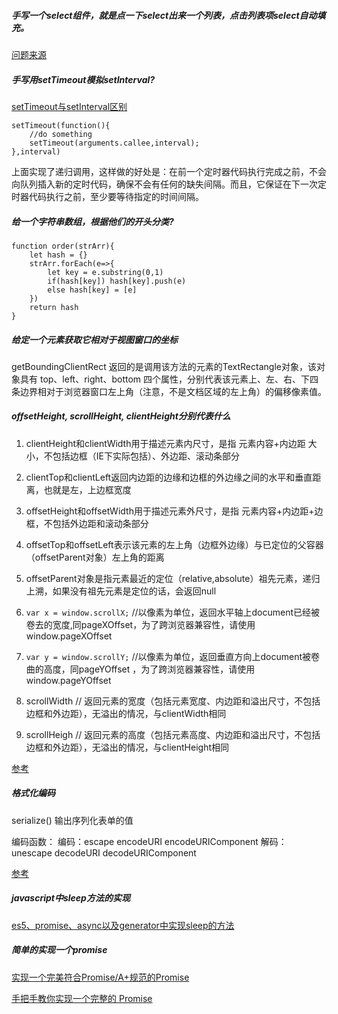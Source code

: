 ##### 手写一个select组件，就是点一下select出来一个列表，点击列表项select自动填充。
[问题来源](https://zhuanlan.zhihu.com/p/28771824)

##### 手写用setTimeout模拟setInterval?
[setTimeout与setInterval区别](http://blog.csdn.net/baidu_24024601/article/details/51862488) 

    setTimeout(function(){
        //do something
        setTimeout(arguments.callee,interval);
    },interval)
    
上面实现了递归调用，这样做的好处是：在前一个定时器代码执行完成之前，不会向队列插入新的定时代码，确保不会有任何的缺失间隔。而且，它保证在下一次定时器代码执行之前，至少要等待指定的时间间隔。


##### 给一个字符串数组，根据他们的开头分类?
    function order(strArr){
        let hash = {}
        strArr.forEach(e=>{
            let key = e.substring(0,1)
            if(hash[key]) hash[key].push(e)
            else hash[key] = [e]
        })
        return hash
    }

##### 给定一个元素获取它相对于视图窗口的坐标
getBoundingClientRect
返回的是调用该方法的元素的TextRectangle对象，该对象具有
top、left、right、bottom
四个属性，分别代表该元素上、左、右、下四条边界相对于浏览器窗口左上角（注意，不是文档区域的左上角）的偏移像素值。


##### offsetHeight, scrollHeight, clientHeight分别代表什么
1. clientHeight和clientWidth用于描述元素内尺寸，是指 元素内容+内边距 大小，不包括边框（IE下实际包括）、外边距、滚动条部分

2. clientTop和clientLeft返回内边距的边缘和边框的外边缘之间的水平和垂直距离，也就是左，上边框宽度

3. offsetHeight和offsetWidth用于描述元素外尺寸，是指 元素内容+内边距+边框，不包括外边距和滚动条部分

4. offsetTop和offsetLeft表示该元素的左上角（边框外边缘）与已定位的父容器（offsetParent对象）左上角的距离

5. offsetParent对象是指元素最近的定位（relative,absolute）祖先元素，递归上溯，如果没有祖先元素是定位的话，会返回null

6. `var x = window.scrollX;` //以像素为单位，返回水平轴上document已经被卷去的宽度,同pageXOffset，为了跨浏览器兼容性，请使用window.pageXOffset

7. `var y = window.scrollY;` //以像素为单位，返回垂直方向上document被卷曲的高度，同pageYOffset ，为了跨浏览器兼容性，请使用 window.pageYOffset

8. scrollWidth  // 返回元素的宽度（包括元素宽度、内边距和溢出尺寸，不包括边框和外边距），无溢出的情况，与clientWidth相同

9. scrollHeigh  // 返回元素的高度（包括元素高度、内边距和溢出尺寸，不包括边框和外边距），无溢出的情况，与clientHeight相同

[参考](https://www.cnblogs.com/ifworld/p/7605954.html)

##### 格式化编码
serialize()      输出序列化表单的值

编码函数：
编码：escape     encodeURI    encodeURIComponent
解码：unescape   decodeURI    decodeURIComponent

[参考](https://www.cnblogs.com/luckyuns/p/6396701.html)

##### javascript中sleep方法的实现
[es5、promise、async以及generator中实现sleep的方法](https://blog.csdn.net/liwusen/article/details/78489442)

##### 简单的实现一个promise
[实现一个完美符合Promise/A+规范的Promise](https://github.com/forthealllight/blog/issues/4)

[手把手教你实现一个完整的 Promise](https://www.cnblogs.com/huansky/p/6064402.html)



